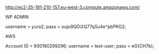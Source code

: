 http://ec2-35-181-210-157.eu-west-3.compute.amazonaws.com/

WP ADMIN

username = yura2;
pass = ouju9QDi2Q77qSu4e^pbPKG2;


AWS 

Account ID  = 930180299296;
username = test-user;
pass = eG{CH7b);
